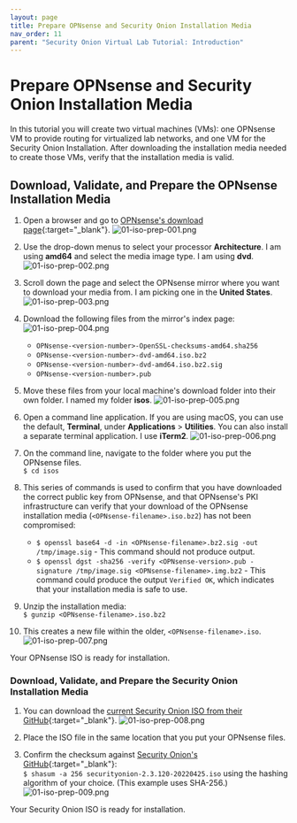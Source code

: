 ```yaml
---
layout: page
title: Prepare OPNsense and Security Onion Installation Media
nav_order: 11
parent: "Security Onion Virtual Lab Tutorial: Introduction"
---
```


# Prepare OPNsense and Security Onion Installation Media

In this tutorial you will create two virtual machines (VMs): one OPNsense VM to provide routing for virtualized lab networks, and one VM for the Security Onion Installation. After downloading the installation media needed to create those VMs, verify that the installation media is valid.

## Download, Validate, and Prepare the OPNsense Installation Media

1. Open a browser and go to [OPNsense's download page](https://opnsense.org/download/){:target="_blank"}.
   ![01-iso-prep-001.png](./images/01-iso-prep/01-iso-prep-001.png)
2. Use the drop-down menus to select your processor **Architecture**. I am using **amd64** and select the media image type. I am using **dvd**.
   ![01-iso-prep-002.png](./images/01-iso-prep/01-iso-prep-002.png)
3. Scroll down the page and select the OPNsense mirror where you want to download your media from. I am picking one in the **United States**.
   ![01-iso-prep-003.png](./images/01-iso-prep/01-iso-prep-003.png)
4. Download the following files from the mirror's index page:
   ![01-iso-prep-004.png](./images/01-iso-prep/01-iso-prep-004.png)

   * `OPNsense-<version-number>-OpenSSL-checksums-amd64.sha256`
   * `OPNsense-<version-number>-dvd-amd64.iso.bz2`
   * `OPNsense-<version-number>-dvd-amd64.iso.bz2.sig`
   * `OPNsense-<version-number>.pub`

5. Move these files from your local machine's download folder into their own folder. I named my folder **isos**.
   ![01-iso-prep-005.png](./images/01-iso-prep/01-iso-prep-005.png)
6. Open a command line application. If you are using macOS, you can use the default, **Terminal**, under **Applications** > **Utilities**. You can also install a separate terminal application. I use **iTerm2**.
   ![01-iso-prep-006.png](./images/01-iso-prep/01-iso-prep-006.png)
7. On the command line, navigate to the folder where you put the OPNsense files.\
`$ cd isos`
8. This series of commands is used to confirm that you have downloaded the correct public key from OPNsense, and that OPNsense's PKI infrastructure can verify that your download of the OPNsense installation media (`<OPNsense-filename>.iso.bz2`) has not been compromised:

   * `$ openssl base64 -d -in <OPNsense-filename>.bz2.sig -out /tmp/image.sig` - This command should not produce output.
   * `$ openssl dgst -sha256 -verify <OPNsense-version>.pub -signature /tmp/image.sig <OPNsense-filename>.img.bz2` - This command could produce the output `Verified OK`, which indicates that your installation media is safe to use.

9. Unzip the installation media:\
`$ gunzip <OPNsense-filename>.iso.bz2`
10. This creates a new file within the older, `<OPNsense-filename>.iso`.
   ![01-iso-prep-007.png](./images/01-iso-prep/01-iso-prep-007.png)

Your OPNsense ISO is ready for installation.

### Download, Validate, and Prepare the Security Onion Installation Media

1. You can download the [current Security Onion ISO from their GitHub](https://github.com/Security-Onion-Solutions/securityonion/blob/master/VERIFY_ISO.md){:target="_blank"}.
   ![01-iso-prep-008.png](./images/01-iso-prep/01-iso-prep-008.png)

2. Place the ISO file in the same location that you put your OPNsense files.
3. Confirm the checksum against [Security Onion's GitHub](https://github.com/Security-Onion-Solutions/securityonion/blob/master/VERIFY_ISO.md){:target="_blank"}:\
`$ shasum -a 256 securityonion-2.3.120-20220425.iso` using the hashing algorithm of your choice. (This example uses SHA-256.)
   ![01-iso-prep-009.png](./images/01-iso-prep/01-iso-prep-009.png)

Your Security Onion ISO is ready for installation.